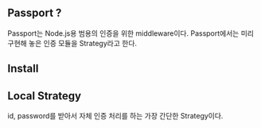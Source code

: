 ## Passport ?
Passport는 Node.js용 범용의 인증을 위한 middleware이다. Passport에서는 미리 구현해 놓은 인증 모듈을 Strategy라고 한다.

## Install


## Local Strategy
id, password를 받아서 자체 인증 처리를 하는 가장 간단한 Strategy이다. 